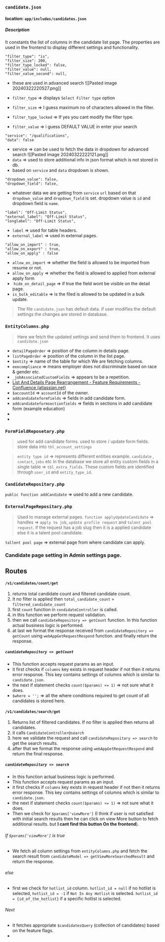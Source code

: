 ### `candidate.json`
#### location: `app/includes/candidates.json`
##### Description
It constants the list of columns in the candidate list page. The properties are used in the frontend to display different settings and functionality.
```
"filter_type": "is",
"filter_size": 200,
"filter_type_locked": false,
"filter_value": null,
"filter_value_second": null,
```
- these are used in advanced search
![[Pasted image 20240322220527.png]]

- `filter_type` => displays `Select Filter type` option
- `filter_size` => I guess maximum no of characters allowed in the filter.
- `filter_type_locked` => If yes you cant modify the filter type.
- `filter_value` => i guess DEFAULT VALUE in enter your search

```
"service": "/qualifications",
"data": false
```
- service => can be used to fetch the data in dropdown for advanced search
![[Pasted image 20240322222121.png]]
- `data` => used to store additional info in json format which is not stored in db.
- based on `service` and `data` dropdown is shown.
```
"dropdown_value": false,
"dropdown_field": false,
```
- whatever data we are getting from `service` `url` based on that `dropdown_value` and `dropdown_field` is set. dropdown value is `id` and dropdown field is `name`.
```
"label": "Off-Limit Status",
"external_label": "Off-Limit Status",
"longlabel": "Off-Limit Status",
```
- `label` => used for table headers.
- `external_label` => used in external pages.

```
"allow_on_import" : true,
"allow_on_export" : true,
"allow_on_apply" : false
```
- `allow_on_import` => whether the field is allowed to be imported from resume or not.
- `allow_on_apply` => whether the field is allowed to applied from external apply form 
-  `hide_on_detail_page` => if true the field wont be visible on the detail page.
- `is_bulk_editable` => is the filed is allowed to be updated in a bulk update.

> The file `candidate.json` has default data. if user modifies the default settings the changes are stored in database.
> 

### `EntityColumns.php`
> Here we fetch the updated settings and send them to frontend. It uses `candidate.json`

- `detailPageOrder` => position of the column in details page.
- `listPageOrder` => position of the column in the list page.
- `$entity` => name of the table for which We are fetching columns.
- `eeocompliance` => means employer does not discriminate based on race & gender etc.
- `_jobAssociatedCustomFields` => appears to be a repetition.
- [List And Details Page Rearrangement - Feature Requirements - Confluence (atlassian.net)](https://rcrm.atlassian.net/wiki/spaces/RC/pages/222626101/List+And+Details+Page+Rearrangement)
- `$accountId` => `accountId` of the owner.
- `addcandidateformfields` => fields in add candidate form.
- `addcandidateformsectionfields` => fields in sections in add candidate form (example education)
- 
- 

### `FormFieldReposetary.php`

> used for add candidate forms. 
> used to store / update form fields.
> store data into `tbl_account_settings`

> `entity type id` => represents different entities example. `candidate` , `contact`, `jobs` etc
> In the database we store all entity custom fields in a single table => `tbl_extra_fields`. These custom fields are identified through `user_id` and `entity_type_id`.

### `CandidateRepositary.php`
`public function addCandidate` => used to add a new candidate.

### `ExternalPageRepositary.php`
> Used to manage external pages.
> `function applyUpdateCandidate` => handles => `apply to job`, `update profile request` and `talent pool request`.
> if the request has a job slug then it is a applied candidate else it is a talent pool candidate.
> 

`tallent pool page` => external page from where candidate can apply.

### Candidate page setting in Admin  settings page.


## Routes
#### `/v1/candidates/count/get`
1. returns total candidate count and filtered candidate count.
2. It no filter is applied then `total_candidate_count` = `filtered_candidate_count`
3. first `count` function in `condidateController` is called.
4. in this function we perform request validation.
5. then we call `candidateRepository => getCount` function. In this function actual business logic is performed.
6. at last we format the response received from `candidateRepository => getCount` using `webAppGetRequestRespond` function. and finally return the response.
##### `candidateRepository => getCount`
- This function accepts request params as an input.
- it first checks if `columns` key exists in request header if not then it returns error response. This key contains settings of columns which is similar to `candidate.json`.
- the next if statement checks `count($params) <= 1)` => not sure what it does.
- `$where = '';` => all the where conditions required to get count  of  all candidates is stored here.


#### `/v1/candidates/search/get`
1. Returns list of filtered candidates. If no filter is applied then returns all candidates.
2. it calls `CandidateController@search`
3. here we validate the request and call `candidateRepositary => search` to get the search results. 
4. after that we format the response using `webAppGetRequestRespond` and return the final response.

##### `candidateRepositary => search`
-  In this function actual business logic is performed.
- This function accepts request params as an input.
- it first checks if `columns` key exists in request header if not then it returns error response. This key contains settings of columns which is similar to `candidate.json`.
- the next if statement checks `count($params) <= 1)` => not sure what it does.
- Then we check for `$params['viewMore']` (I think if user is not satisfied with initial search results then he can click on view More button to fetch additional results. but **I cant find this button On the frontend**).
###### If `$params['viewMore']` is true
- We fetch all column settings from `entityColumns.php` and fetch the search result from `candidateModel => getViewMoreSearchedResult` and return the response.
###### else
- first we check for `hotlist_id` column. `hotlist_id = null` if no hotlist is selected, `hotlist_id = -1`  if `Not In Any Hotlist` is selected. `hotlist_id = {id_of_the_hotlist}` if a specific hotlist is selected. 
###### Next
- It fetches appropriate `$candidatesQuery` (collection of candidates) based on the feature flags.
- 

